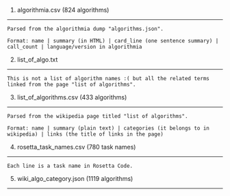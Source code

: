 1. algorithmia.csv (824 algorithms)
--------------------
	Parsed from the algorithmia dump "algorithms.json".

	Format: name | summary (in HTML) | card_line (one sentence summary) | call_count | language/version in algorithmia

2. list_of_algo.txt
--------------------
	This is not a list of algorithm names :( but all the related terms linked from the page "list of algorithms". 


3. list_of_algorithms.csv (433 algorithms)
--------------------
	Parsed from the wikipedia page titled "list of algorithms".

	Format: name | summary (plain text) | categories (it belongs to in wikipedia) | links (the title of links in the page)
	

4. rosetta_task_names.csv (780 task names)
--------------------
	Each line is a task name in Rosetta Code. 


5. wiki_algo_category.json (1119 algorithms)
--------------------
	

